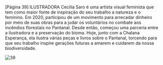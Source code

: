 [Página 39]
ILUSTRADORA
Cecilia Saro é uma artista visual feminista que tem como
maior fonte de inspiração do seu trabalho a natureza e o
feminino. Em 2020, participou de um movimento para
arrecadar dinheiro por meio de suas obras para a judar os
voluntários no combate aos incêndios florestais no Pantanal.
Desde então, começou uma parceria entre a ilustradora e a
preservação do bioma. Hoje, junto com a Chalana Esperança,
ela ilustra várias peças e livros sobre o Pantanal, torcendo
para que seu trabalho inspire gerações futuras a amarem e
cuidarem da nossa biodiversidade.


![39](./img/page_39-01.jpg)
